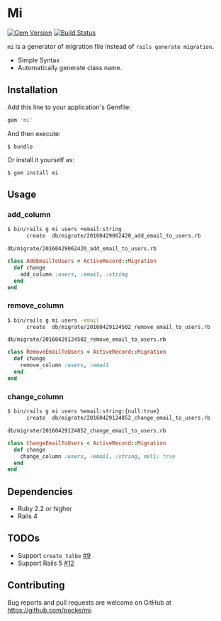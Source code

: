 # Mi

[![Gem Version](https://badge.fury.io/rb/mi.svg)](https://badge.fury.io/rb/mi)
[![Build Status](https://travis-ci.org/pocke/mi.svg?branch=master)](https://travis-ci.org/pocke/mi)

`mi` is a generator of migration file instead of `rails generate migration`.

- Simple Syntax
- Automatically generate class name.

## Installation

Add this line to your application's Gemfile:

```ruby
gem 'mi'
```

And then execute:

    $ bundle

Or install it yourself as:

    $ gem install mi

## Usage

### add_column

```sh
$ bin/rails g mi users +email:string
      create  db/migrate/20160429062420_add_email_to_users.rb
```

`db/migrate/20160429062420_add_email_to_users.rb`

```ruby
class AddEmailToUsers < ActiveRecord::Migration
  def change
    add_column :users, :email, :string
  end
end
```

### remove_column

```sh
$ bin/rails g mi users -email
      create  db/migrate/20160429124502_remove_email_to_users.rb
```

`db/migrate/20160429124502_remove_email_to_users.rb`

```ruby
class RemoveEmailToUsers < ActiveRecord::Migration
  def change
    remove_column :users, :email
  end
end
```


### change_column

```sh
$ bin/rails g mi users %email:string:{null:true}
      create  db/migrate/20160429124852_change_email_to_users.rb
```

`db/migrate/20160429124852_change_email_to_users.rb`

```ruby
class ChangeEmailToUsers < ActiveRecord::Migration
  def change
    change_column :users, :email, :string, null: true
  end
end
```

## Dependencies

- Ruby 2.2 or higher
- Rails 4


## TODOs

- Support `create_talbe` [#9](https://github.com/pocke/mi/issues/9)
- Support Rails 5 [#12](https://github.com/pocke/mi/issues/12)


## Contributing

Bug reports and pull requests are welcome on GitHub at https://github.com/pocke/mi.

